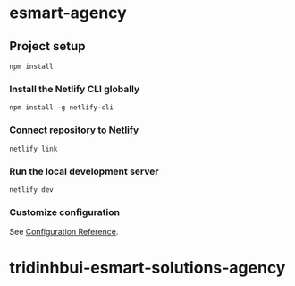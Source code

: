 # esmart-agency

## Project setup

```
npm install
```

### Install the Netlify CLI globally

```
npm install -g netlify-cli
```

### Connect repository to Netlify

```
netlify link
```

### Run the local development server

```
netlify dev
```

### Customize configuration

See [Configuration Reference](https://cli.vuejs.org/config/).

# tridinhbui-esmart-solutions-agency
